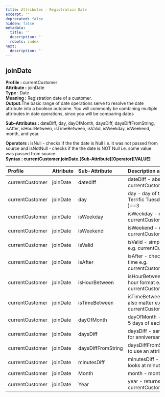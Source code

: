 ```yaml
---
title: Attributes - Registration Date
excerpt: ''
deprecated: false
hidden: false
metadata:
  title: ''
  description: ''
  robots: index
next:
  description: ''
---
```

## **joinDate**

**Profile :** currentCustomer\
**Attribute :** joinDate\
**Type :** Date\
**Meaning :** Registration date of a customer.\
**Output:**&#x54;he basic range of date operations serve to resolve the date attribute into a boolean outcome. You will commonly be combining multiple attributes in date operations, since you will be comparing dates

**Sub-Attributes :** dateDiff, day, dayOfMonth, daysDiff, daysDiffFromString, isAfter, isHourBetween, isTimeBetween, isValid, isWeekday, isWeekend, month, and year.

**Operators :** isNull - checks if the the date is Null i.e. it was not passed from source and isNotNull - checks if the the date is NOT Null i.e. some value was passed from source\
**Syntax : currentCustomer.joinDate.[Sub-Attribute][Operator][VALUE]**

| Profile         | Attribute | Sub-Attribute      | Description and Example                                                                                                       |
| :-------------- | :-------- | :----------------- | :---------------------------------------------------------------------------------------------------------------------------- |
| currentCustomer | joinDate  | datediff           | dateDiff - absolute difference between 2 dates e.g. currentCustomer.joinDate.dateDiff(currentTxn.date)==0                     |
| currentCustomer | joinDate  | day                | day - day of the week, week starts on Sunday as 1 e.g. Terrific Tuesdays would be currentCustomer.joinDate.day( )==3          |
| currentCustomer | joinDate  | isWeekday          | isWeekday - checks if the date is a weekday e.g. currentCustomer.joinDate.isWeekday( )                                        |
| currentCustomer | joinDate  | isWeekend          | isWeekend - checks if the date is a weekend e.g. currentCustomer.joinDate.isWeekend( )                                        |
| currentCustomer | joinDate  | isValid            | isValid - simply checks if a valid date is present in that field e.g. currentCustomer.joinDate.isValid( )                     |
| currentCustomer | joinDate  | isAfter            | isAfter - checks if the attribute occurs after a defined date-time e.g. currentCustomer.joinDate.isAfter(YYYY,MM,DD,HH,MM,SS) |
| currentCustomer | joinDate  | isHourBetween      | isHourBetween - scenarios like happy hours. hour in 24 hour format e.g. currentCustomer.joinDate.isHourBetween(HH,HH)         |
| currentCustomer | joinDate  | isTimeBetween      | isTimeBetween - similar to happy hours, but when minutes also matter e.g. currentCustomer.joinDate.isTimeBetween(HH,MM,HH,MM) |
| currentCustomer | joinDate  | dayOfMonth         | dayOfMonth - date of the month e.g. For offers on the first 5 days of each month                                              |
| currentCustomer | joinDate  | daysDiff           | daysDiff - same as dateDiff, but ignores the year. Useful for anniversary type promotions.                                    |
| currentCustomer | joinDate  | daysDiffFromString | daysDiffFromString - same as daysDiff, but when you want to use an attribute that could be saved as a string                  |
| currentCustomer | joinDate  | minutesDiff        | minutesDiff - absolute difference similar to dateDiff, but looks at minutes                                                   |
| currentCustomer | joinDate  | Month              | month - month number is returned                                                                                              |
| currentCustomer | joinDate  | Year               | year - returns the year from the date e.g. currentCustomer.joinDate.year( )>=1981                                             |
